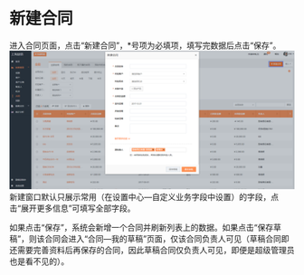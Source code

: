 # **新建合同**

进入合同页面，点击“新建合同”，\*号项为必填项，填写完数据后点击“保存”。![](/assets/lix新建合同.png)新建窗口默认只展示常用（在设置中心—自定义业务字段中设置）的字段，点击“展开更多信息”可填写全部字段。

如果点击“保存”，系统会新增一个合同并刷新列表上的数据。如果点击“保存草稿”，则该合同会进入“合同—我的草稿”页面，仅该合同负责人可见（草稿合同即还需要完善资料后再保存的合同，因此草稿合同仅负责人可见，即便是超级管理员也是看不见的）。

